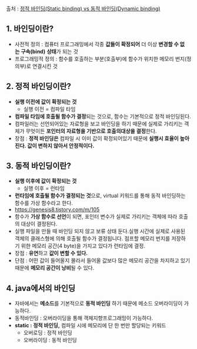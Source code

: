 출처 : [](https://todayscoding.tistory.com/m/16)[정적 바인딩(Static binding) vs 동적 바인딩(Dynamic binding)](https://todayscoding.tistory.com/m/16)

## 1. 바인딩이란?

- 사전적 정의 : 컴퓨터 프로그래밍에서 각종 **값들이 확정되어** 더 이상 **변경할 수 없는 구속(bind)** **상태**가 되는 것
- 프로그래밍적 정의 : 함수를 호출하는 부분(호출부)에 함수가 위치한 메모리 번지(정의부)로 연결시킨 것

## 2. 정적 바인딩이란?

- **실행 이전에 값이 확정되는 것**
  - 실행 이전 = 컴파일 타임
- **컴파일 타임에 호출될 함수가 결정**되는 것으로, 함수는 기본적으로 정적 바인딩된다.
- 컴파일러는 선언되어있는 자료형을 보고 바인딩을 하기 때문에 실제로 가리키는 객체가 무엇이든 **포인터의 자료형을 기반으로 호출의대상을 결정**한다.
- 장점 : **정적 바인딩은** 컴파일 시 이미 값이 확정되어있기 때문에 **실행시 효율이 높아진다. 값이 변하지 않아서 안정적이다.**

## 3. 동적 바인딩이란?

- **실행 이후에 값이 확정되는 것**
  - 실행 이후 = 런타임
- **런타임에 호출될 함수가 결정되는 것**으로, virtual 키워드를 통해 동적 바인딩하는 함수를 가상 함수라고 한다.
- [](https://genesis8.tistory.com/m/105)https://genesis8.tistory.com/m/105
- 함수가 **가상 함수로 선언**이 되면, 포인터 변수가 실제로 가리키는 객체에 따라 호출의 대상이 결정된다.
- 실행 파일을 만들 때 바인딩 되지 않고 보류 상태 둔다.실행 시간에 실제로 사용된 객체의 클래스형에 의해 호출될 함수가 결정됩니다. 점프할 메모리 번지를 저장하기 위한 메모리 공간(4 byte)을 가지고 있다가 런타임에 결정.
- 장점 : **유연**하고 **값이 변할 수 있다.**
- 단점 : 어떤 값이 들어올지 몰라서 들어올 값보다 많은 메모리 공간을 차지하고 있기 때문에 **메모리 공간이 낭비**될 수 있다.

## 4. java에서의 바인딩

- 자바에서는 **메소드**를 기본적으로 **동적 바인딩** 하기 때문에 메소드 오버라이딩이 가능하다.
- 동적바인딩 : 오버라이딩을 통해 객체지향프로그래밍이 가능하다.
- **static : 정적 바인딩,** 컴파일 시에 메모리에 단 한 번만 할당되는 키워드
  - 오버로딩 : 정적 바인딩
  - 오버라이딩 : 동적 바인딩
